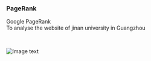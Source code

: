 ### PageRank
Google PageRank<br>
To analyse the website of jinan university in Guangzhou<br>

<br>

![Image text](https://www.jsphlim.cn/docs/myplot.png)
